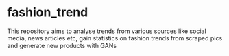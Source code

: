 # fashion_trend
This repository aims to analyse trends from various sources like social media, news articles etc, gain statistics on fashion trends from scraped pics and generate new products with GANs
